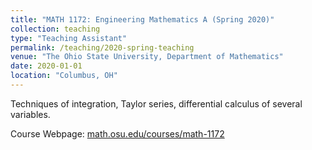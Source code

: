 ```yaml
---
title: "MATH 1172: Engineering Mathematics A (Spring 2020)"
collection: teaching
type: "Teaching Assistant"
permalink: /teaching/2020-spring-teaching
venue: "The Ohio State University, Department of Mathematics"
date: 2020-01-01
location: "Columbus, OH"
---
```


Techniques of integration, Taylor series, differential calculus of several variables.

Course Webpage: [math.osu.edu/courses/math-1172](https://math.osu.edu/courses/math-1172)
